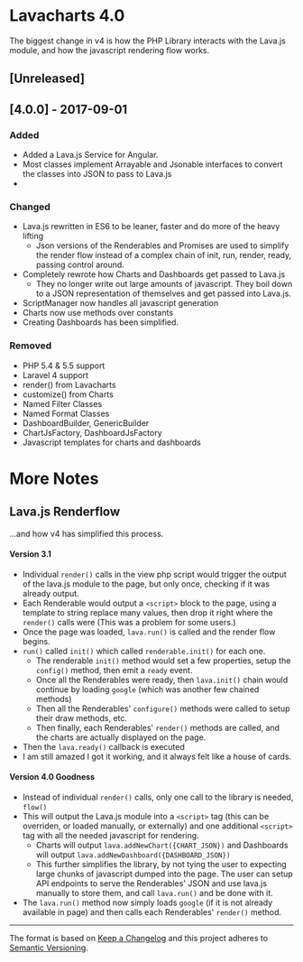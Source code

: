 # Lavacharts 4.0
The biggest change in v4 is how the PHP Library interacts with the Lava.js module, and how the javascript rendering flow works.

## [Unreleased]

## [4.0.0] - 2017-09-01
### Added
- Added a Lava.js Service for Angular.
- Most classes implement Arrayable and Jsonable interfaces to convert the classes into JSON to pass to Lava.js
- 

### Changed
- Lava.js rewritten in ES6 to be leaner, faster and do more of the heavy lifting
  - Json versions of the Renderables and Promises are used to simplify the render flow instead of a complex chain of init, run, render, ready, passing control around.
- Completely rewrote how Charts and Dashboards get passed to Lava.js
  - They no longer write out large amounts of javascript. They boil down to a JSON representation of themselves and get passed into Lava.js.
- ScriptManager now handles all javascript generation
- Charts now use methods over constants
- Creating Dashboards has been simplified.

### Removed
- PHP 5.4 & 5.5 support
- Laravel 4 support
- render() from Lavacharts
- customize() from Charts
- Named Filter Classes
- Named Format Classes
- DashboardBuilder, GenericBuilder
- ChartJsFactory, DashboardJsFactory
- Javascript templates for charts and dashboards


# More Notes

## Lava.js Renderflow
...and how v4 has simplified this process.

#### Version 3.1
- Individual `render()` calls in the view php script would trigger the output of the lava.js module to the page, but only once, checking if it was already output.
- Each Renderable would output a `<script>` block to the page, using a template to string replace many values, then drop it right where the `render()` calls were (This was a problem for some users.)
- Once the page was loaded, `lava.run()` is called and the render flow begins.
- `run()` called `init()` which called `renderable.init()` for each one.
  - The renderable `init()` method would set a few properties, setup the `config()` method, then emit a `ready` event.
  - Once all the Renderables were ready, then `lava.init()` chain would continue by loading `google` (which was another few chained methods)
  - Then all the Renderables' `configure()` methods were called to setup their draw methods, etc.
  - Then finally, each Renderables' `render()` methods are called, and the charts are actually displayed on the page.
- Then the `lava.ready()` callback is executed
- I am still amazed I got it working, and it always felt like a house of cards.

#### Version 4.0 Goodness
- Instead of individual `render()` calls, only one call to the library is needed, `flow()`
- This will output the Lava.js module into a `<script>` tag (this can be overriden, or loaded manually, or externally) and one additional `<script>` tag with all the needed javascript for rendering.
  - Charts will output `lava.addNewChart({CHART_JSON})` and Dashboards will output `lava.addNewDashboard({DASHBOARD_JSON})`
  - This further simplifies the library, by not tying the user to expecting large chunks of javascript dumped into the page. The user can setup API endpoints to serve the Renderables' JSON and use lava.js manually to store them, and call `lava.run()` and be done with it.
- The `lava.run()` method now simply loads `google` (if it is not already available in page) and then calls each Renderables' `render()` method.

 - - -

The format is based on [Keep a Changelog](http://keepachangelog.com/en/1.0.0/)
and this project adheres to [Semantic Versioning](http://semver.org/spec/v2.0.0.html).
